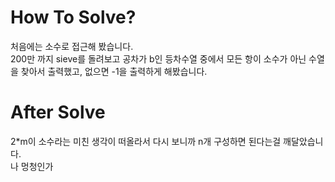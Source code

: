 # How To Solve?

처음에는 소수로 접근해 봤습니다.</br>
200만 까지 sieve를 돌려보고 공차가 b인 등차수열 중에서 모든 항이 소수가 아닌 수열을 찾아서 출력했고, 없으면 -1을 출력하게 해봤습니다.</br>

# After Solve

2*m이 소수라는 미친 생각이 떠올라서 다시 보니까 n개 구성하면 된다는걸 깨달았습니다.</br>
나 멍청인가
